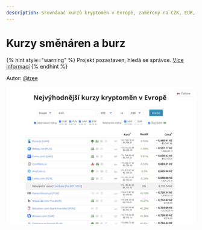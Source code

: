 ```yaml
---
description: Srovnávač kurzů kryptoměn v Evropě, zaměřený na CZK, EUR, PLN a další měny.
---
```


# Kurzy směnáren a burz

{% hint style="warning" %}
Projekt pozastaven, hledá se správce. [Více informací](https://forum.gwei.cz/t/kurzy-gwei-cz-projekt-pozastaven-hleda-se-maintainer/150)
{% endhint %}

Autor: [@tree](https://forum.gwei.cz/u/tree)

![](../../.gitbook/assets/kurzy.png)
